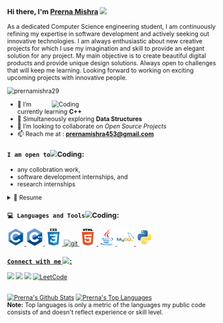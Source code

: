 <!-- ![linke3 mackph](https://user-images.githubusercontent.com/71630336/167281758-e4f57b2b-4877-4fea-9706-48099f96b94c.png) -->


### Hi there, I'm [Prerna Mishra](https://www.linkedin.com/in/prerna-m-8a296b12b/) <img src="https://github.com/TheDudeThatCode/TheDudeThatCode/blob/master/Assets/Hi.gif" width="19px">

As a dedicated Computer Science engineering student, I am continuously refining my expertise in software development and actively seeking out innovative technologies. I am always enthusiastic about new creative projects for which I use my imagination and skill to provide an elegant solution for any project. My main objective is to create beautiful digital products and provide unique design solutions. Always open to challenges that will keep me learning. Looking forward to working on exciting upcoming projects with innovative people.


<p align="left"> <img src="https://komarev.com/ghpvc/?username=prernamishra29&label=Profile%20views&color=32CD32&style=flat" alt="prernamishra29" /> </p>
<img align="right" alt="Coding" width="400" src="https://cdn.dribbble.com/users/2646423/screenshots/5507196/computer.gif">

- 🌱 I’m currently learning <b>C++</b>
- 🔭 Simultaneously exploring <b>Data Structures</b>
- 👯 I’m looking to collaborate on *Open Source Projects*
- 📫 Reach me at : **prernamishra453@gmail.com**</br>



 ### `I am open to`<img  alt="Coding" width="50" src="https://user-images.githubusercontent.com/71630336/167283483-1b2b2630-f02a-487b-823a-839d3739452a.gif">:


- any collobration work,
- software development internships, and
- research internships

<details>
   <summary>📃 Resume</summary>

 ## Education
 - 📍 *Uttarakhand Technical University*-----------------------**< 2022-2025 >**\
 	📖*Bachelor's of technology-< Computer Science and Engineering >*

   </details>
   
### `💻 Languages and Tools`<img  alt="Coding" width="35" src="https://user-images.githubusercontent.com/71630336/167283646-f631f134-0457-4760-a2e8-5801d4c6a915.gif">:   
   
<p align="left"> <a href="https://www.cprogramming.com/" target="_blank"> <img src="https://raw.githubusercontent.com/devicons/devicon/master/icons/c/c-original.svg" alt="c" width="40" height="40"/> </a> <a href="https://www.w3schools.com/cpp/" target="_blank"> <img src="https://raw.githubusercontent.com/devicons/devicon/master/icons/cplusplus/cplusplus-original.svg" alt="cplusplus" width="40" height="40"/> </a> <a href="https://www.w3schools.com/css/" target="_blank"> <img src="https://raw.githubusercontent.com/devicons/devicon/master/icons/css3/css3-original-wordmark.svg" alt="css3" width="40" height="40"/> </a> <a href="https://git-scm.com/" target="_blank"> <img src="https://www.vectorlogo.zone/logos/git-scm/git-scm-icon.svg" alt="git" width="40" height="40"/> </a> <a href="https://www.w3.org/html/" target="_blank"> <img src="https://raw.githubusercontent.com/devicons/devicon/master/icons/html5/html5-original-wordmark.svg" alt="html5" width="40" height="40"/> </a> <a href="https://www.java.com" target="_blank"> <img src="https://raw.githubusercontent.com/devicons/devicon/master/icons/java/java-original.svg" alt="java" width="40" height="40"/> </a> <a href="https://www.mysql.com/" target="_blank"> <img src="https://raw.githubusercontent.com/devicons/devicon/master/icons/mysql/mysql-original-wordmark.svg" alt="mysql" width="40" height="40"/> </a> <a href="https://www.python.org" target="_blank"> <img src="https://raw.githubusercontent.com/devicons/devicon/master/icons/python/python-original.svg" alt="python" width="40" height="40"/> </p>


   ### `Connect with me` <img src="https://github.com/TheDudeThatCode/TheDudeThatCode/blob/master/Assets/Handshake.gif" height="32px">:

<p align = "center">

[<img src ="https://img.shields.io/badge/website-%23.svg?&style=for-the-badge&logo=www&logoColor=white%22&color=black">](https://github.com/prernamishra29)
[<img src="https://img.shields.io/badge/linkedin-%230077B5.svg?&style=for-the-badge&logo=linkedin&logoColor=white" />](https://www.linkedin.com/in/prerna-m-8a296b12b/)
[<img src="https://img.shields.io/badge/Instagram-E4405F?style=for-the-badge&logo=instagram&logoColor=white" />](https://instagram.com/_prernamishra)
[![LeetCode](https://img.shields.io/badge/-LeetCode-orange?style=flat&amp;labelColor=black&amp;logo=leetcode&amp;logoColor=orange)](https://leetcode.com/u/prernamishra/)

</p>

<br/>
    <a href="https://github.com/Prernamishra29/github-readme-stats"><img alt="Prerna's Github Stats" src="https://github-readme-stats.vercel.app/api?username=Prernamishra29&show_icons=true&count_private=true&theme=react&hide_border=true&bg_color=0D1117" /></a>
  <a href="https://github.com/Prernamishra29/github-readme-stats"><img alt="Prerna's Top Languages" src="https://github-readme-stats.vercel.app/api/top-langs/?username=Prernamishra29&langs_count=8&count_private=true&layout=compact&theme=react&hide_border=true&bg_color=0D1117" /></a>
  <br/>
  <b>Note:</b> Top languages is only a metric of the languages my public code consists of and doesn't reflect experience or skill level.
